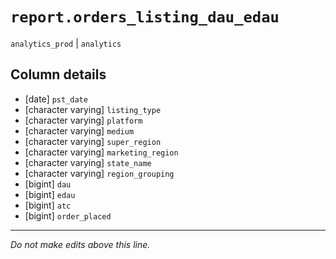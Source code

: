 # `report.orders_listing_dau_edau`
`analytics_prod` | `analytics`

## Column details
* [date]      `pst_date`
* [character varying] `listing_type`
* [character varying] `platform`
* [character varying] `medium`
* [character varying] `super_region`
* [character varying] `marketing_region`
* [character varying] `state_name`
* [character varying] `region_grouping`
* [bigint]    `dau`
* [bigint]    `edau`
* [bigint]    `atc`
* [bigint]    `order_placed`

-------------------------------------------------------------------------------
*Do not make edits above this line.*
